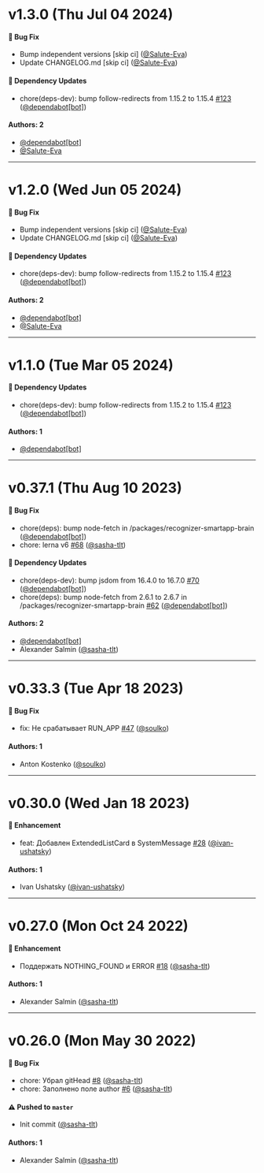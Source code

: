 # v1.3.0 (Thu Jul 04 2024)

#### 🐛 Bug Fix

- Bump independent versions \[skip ci\] ([@Salute-Eva](https://github.com/Salute-Eva))
- Update CHANGELOG.md \[skip ci\] ([@Salute-Eva](https://github.com/Salute-Eva))

#### 🔩 Dependency Updates

- chore(deps-dev): bump follow-redirects from 1.15.2 to 1.15.4 [#123](https://github.com/salute-developers/salutejs/pull/123) ([@dependabot[bot]](https://github.com/dependabot[bot]))

#### Authors: 2

- [@dependabot[bot]](https://github.com/dependabot[bot])
- [@Salute-Eva](https://github.com/Salute-Eva)

---

# v1.2.0 (Wed Jun 05 2024)

#### 🐛 Bug Fix

- Bump independent versions \[skip ci\] ([@Salute-Eva](https://github.com/Salute-Eva))
- Update CHANGELOG.md \[skip ci\] ([@Salute-Eva](https://github.com/Salute-Eva))

#### 🔩 Dependency Updates

- chore(deps-dev): bump follow-redirects from 1.15.2 to 1.15.4 [#123](https://github.com/salute-developers/salutejs/pull/123) ([@dependabot[bot]](https://github.com/dependabot[bot]))

#### Authors: 2

- [@dependabot[bot]](https://github.com/dependabot[bot])
- [@Salute-Eva](https://github.com/Salute-Eva)

---

# v1.1.0 (Tue Mar 05 2024)

#### 🔩 Dependency Updates

- chore(deps-dev): bump follow-redirects from 1.15.2 to 1.15.4 [#123](https://github.com/salute-developers/salutejs/pull/123) ([@dependabot[bot]](https://github.com/dependabot[bot]))

#### Authors: 1

- [@dependabot[bot]](https://github.com/dependabot[bot])

---

# v0.37.1 (Thu Aug 10 2023)

#### 🐛 Bug Fix

- chore(deps): bump node-fetch in /packages/recognizer-smartapp-brain ([@dependabot[bot]](https://github.com/dependabot[bot]))
- chore: lerna v6 [#68](https://github.com/salute-developers/salutejs/pull/68) ([@sasha-tlt](https://github.com/sasha-tlt))

#### 🔩 Dependency Updates

- chore(deps-dev): bump jsdom from 16.4.0 to 16.7.0 [#70](https://github.com/salute-developers/salutejs/pull/70) ([@dependabot[bot]](https://github.com/dependabot[bot]))
- chore(deps): bump node-fetch from 2.6.1 to 2.6.7 in /packages/recognizer-smartapp-brain [#62](https://github.com/salute-developers/salutejs/pull/62) ([@dependabot[bot]](https://github.com/dependabot[bot]))

#### Authors: 2

- [@dependabot[bot]](https://github.com/dependabot[bot])
- Alexander Salmin ([@sasha-tlt](https://github.com/sasha-tlt))

---

# v0.33.3 (Tue Apr 18 2023)

#### 🐛 Bug Fix

- fix: Не срабатывает RUN_APP [#47](https://github.com/salute-developers/salutejs/pull/47) ([@soulko](https://github.com/soulko))

#### Authors: 1

- Anton Kostenko ([@soulko](https://github.com/soulko))

---

# v0.30.0 (Wed Jan 18 2023)

#### 🚀 Enhancement

- feat: Добавлен ExtendedListCard в SystemMessage [#28](https://github.com/salute-developers/salutejs/pull/28) ([@ivan-ushatsky](https://github.com/ivan-ushatsky))

#### Authors: 1

- Ivan Ushatsky ([@ivan-ushatsky](https://github.com/ivan-ushatsky))

---

# v0.27.0 (Mon Oct 24 2022)

#### 🚀 Enhancement

- Поддержать NOTHING_FOUND и ERROR [#18](https://github.com/salute-developers/salutejs/pull/18) ([@sasha-tlt](https://github.com/sasha-tlt))

#### Authors: 1

- Alexander Salmin ([@sasha-tlt](https://github.com/sasha-tlt))

---

# v0.26.0 (Mon May 30 2022)

#### 🐛 Bug Fix

- chore: Убрал gitHead [#8](https://github.com/salute-developers/salutejs/pull/8) ([@sasha-tlt](https://github.com/sasha-tlt))
- chore: Заполнено поле author [#6](https://github.com/salute-developers/salutejs/pull/6) ([@sasha-tlt](https://github.com/sasha-tlt))

#### ⚠️ Pushed to `master`

- Init commit ([@sasha-tlt](https://github.com/sasha-tlt))

#### Authors: 1

- Alexander Salmin ([@sasha-tlt](https://github.com/sasha-tlt))
